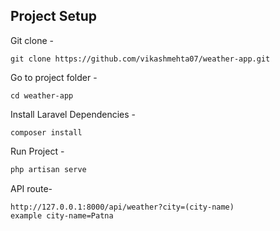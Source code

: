 ## Project Setup
Git clone -
```console
git clone https://github.com/vikashmehta07/weather-app.git
```

Go to project folder -
```console
cd weather-app
```
Install Laravel Dependencies -
```console
composer install
```
Run Project -
```php
php artisan serve
```
API route-
```
http://127.0.0.1:8000/api/weather?city=(city-name)
example city-name=Patna
```
